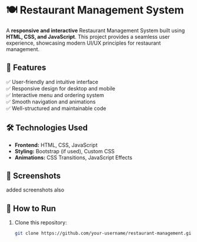 # 🍽️ Restaurant Management System

A **responsive and interactive** Restaurant Management System built using **HTML, CSS, and JavaScript**. This project provides a seamless user experience, showcasing modern UI/UX principles for restaurant management.

## 🚀 Features
✅ User-friendly and intuitive interface  
✅ Responsive design for desktop and mobile  
✅ Interactive menu and ordering system  
✅ Smooth navigation and animations  
✅ Well-structured and maintainable code  

## 🛠️ Technologies Used
- **Frontend:** HTML, CSS, JavaScript  
- **Styling:** Bootstrap (if used), Custom CSS  
- **Animations:** CSS Transitions, JavaScript Effects  

## 📸 Screenshots
added screenshots also

## 📌 How to Run
1. Clone this repository:  
   ```sh
   git clone https://github.com/your-username/restaurant-management.git
